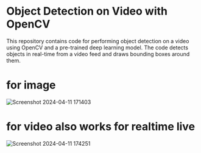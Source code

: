 # Object Detection on Video with OpenCV

This repository contains code for performing object detection on a video using OpenCV and a pre-trained deep learning model. The code detects objects in real-time from a video feed and draws bounding boxes around them.

# for image

![Screenshot 2024-04-11 171403](https://github.com/charapakasaisreeharsha/ObjRecognizer/assets/142214147/4687bd7a-90ed-47af-82c2-2def68a38369)

# for video also works for realtime live

![Screenshot 2024-04-11 174251](https://github.com/charapakasaisreeharsha/ObjRecognizer/assets/142214147/aac500da-a7c4-4d06-87f0-faea2709e039)

